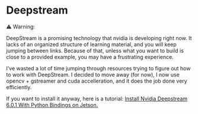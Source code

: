 # Deepstream

⚠️ Warning:

DeepStream is a promising technology that nvidia is developing right now. It lacks of an organized structure of learning
material, and you will keep jumping between links. Because of that, unless what you want to build is close to a provided
example, you may have a frustrating experience.

I’ve wasted a lot of time jumping through resources trying to figure out how to work with DeepStream. I decided to move
away (for now), I now use opencv + gstreamer and cuda accelleration, and it does the job done very efficiently.

If you want to install it anyway, here is a
tutorial: [Install Nvidia Deepstream 6.0.1 With Python Bindings on Jetson.](https://medium.com/@lanzani/nvidia-deepstream-with-python-bindings-on-jetson-f9ffdcb16b06)


